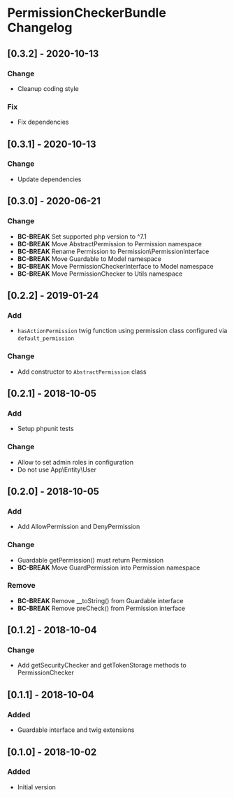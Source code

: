 # PermissionCheckerBundle Changelog

## [0.3.2] - 2020-10-13
### Change
- Cleanup coding style

### Fix
- Fix dependencies

## [0.3.1] - 2020-10-13
### Change
- Update dependencies

## [0.3.0] - 2020-06-21
### Change
- **BC-BREAK** Set supported php version to ^7.1
- **BC-BREAK** Move AbstractPermission to Permission namespace
- **BC-BREAK** Rename Permission to Permission\PermissionInterface
- **BC-BREAK** Move Guardable to Model namespace
- **BC-BREAK** Move PermissionCheckerInterface to Model namespace
- **BC-BREAK** Move PermissionChecker to Utils namespace

## [0.2.2] - 2019-01-24
### Add
- `hasActionPermission` twig function using permission class configured via `default_permission`

### Change
- Add constructor to `AbstractPermission` class

## [0.2.1] - 2018-10-05
### Add
- Setup phpunit tests

### Change
- Allow to set admin roles in configuration
- Do not use App\Entity\User

## [0.2.0] - 2018-10-05
### Add
- Add AllowPermission and DenyPermission

### Change
- Guardable getPermission() must return Permission
- **BC-BREAK** Move GuardPermission into Permission namespace

### Remove
- **BC-BREAK** Remove __toString() from Guardable interface
- **BC-BREAK** Remove preCheck() from Permission interface

## [0.1.2] - 2018-10-04
### Change
- Add getSecurityChecker and getTokenStorage methods to PermissionChecker

## [0.1.1] - 2018-10-04
### Added
- Guardable interface and twig extensions

## [0.1.0] - 2018-10-02
### Added
- Initial version
